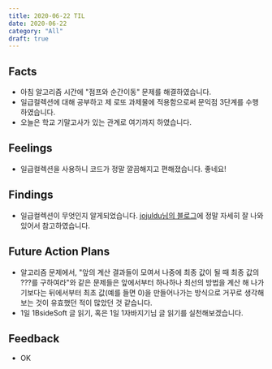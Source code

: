 ```yaml
---
title: 2020-06-22 TIL
date: 2020-06-22
category: "All"
draft: true
---
```


## Facts

- 아침 알고리즘 시간에 "점프와 순간이동" 문제를 해결하였습니다.
- 일급컬렉션에 대해 공부하고 제 로또 과제물에 적용함으로써 문익점 3단계를 수행하였습니다.
- 오늘은 학교 기말고사가 있는 관계로 여기까지 하였습니다.

## Feelings

- 일급컬렉션을 사용하니 코드가 정말 깔끔해지고 편해졌습니다. 좋네요!

## Findings

- 일급컬렉션이 무엇인지 알게되었습니다. [jojuldu님의 블로그](https://jojoldu.tistory.com/412?fbclid=IwAR05pjnXlYXy2yUwAayf4N0gVujk-qjsmFcM3jPFCxP--d7-q-g4vHugHzM)에 정말 자세히 잘 나와있어서 참고하였습니다.

## Future Action Plans

- 알고리즘 문제에서, "앞의 계산 결과들이 모여서 나중에 최종 값이 될 때 최종 값의 ???를 구하여라"와 같은 문제들은 앞에서부터 하나하나 최선의 방법을 계산 해 나가기보다는 뒤에서부터 최초 값(예를 들면 0)을 만들어나가는 방식으로 거꾸로 생각해보는 것이 유효했던 적이 많았던 것 같습니다.
- 1일 1BsideSoft 글 읽기, 혹은 1일 1자바지기님 글 읽기를 실천해보겠습니다.

## Feedback

- OK
